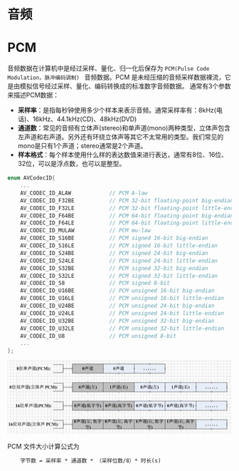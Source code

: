 # 音频

# PCM

音频数据在计算机中是经过采样、量化、归一化后保存为 `PCM(Pulse Code Modulation，脉冲编码调制) ` 音频数据。PCM 是未经压缩的音频采样数据裸流，它是由模拟信号经过采样、量化、编码转换成的标准数字音频数据。 通常有3个参数来描述PCM数据：
- **采样率**：是指每秒钟使用多少个样本来表示音频。通常采样率有：8kHz(电话)、16kHz、44.1kHz(CD)、48kHz(DVD)
- **通道数**：常见的音频有立体声(stereo)和单声道(mono)两种类型，立体声包含左声道和右声道。另外还有环绕立体声等其它不太常用的类型。我们常见的mono是只有1个声道；stereo通常是2个声道。
- **样本格式**：每个样本使用什么样的表达数值来进行表达，通常有8位、16位、32位，可以是浮点数，也可以是整型。

```cpp
enum AVCodecID{
    ...
    AV_CODEC_ID_ALAW            // PCM A-law
    AV_CODEC_ID_F32BE           // PCM 32-bit floating-point big-endian
    AV_CODEC_ID_F32LE           // PCM 32-bit floating-point little-endian
    AV_CODEC_ID_F64BE           // PCM 64-bit floating-point big-endian
    AV_CODEC_ID_F64LE           // PCM 64-bit floating-point little-endian
    AV_CODEC_ID_MULAW           // PCM mu-law
    AV_CODEC_ID_S16BE           // PCM signed 16-bit big-endian
    AV_CODEC_ID_S16LE           // PCM signed 16-bit little-endian
    AV_CODEC_ID_S24BE           // PCM signed 24-bit big-endian
    AV_CODEC_ID_S24LE           // PCM signed 24-bit little-endian
    AV_CODEC_ID_S32BE           // PCM signed 32-bit big-endian
    AV_CODEC_ID_S32LE           // PCM signed 32-bit little-endian
    AV_CODEC_ID_S8              // PCM signed 8-bit
    AV_CODEC_ID_U16BE           // PCM unsigned 16-bit big-endian
    AV_CODEC_ID_U16LE           // PCM unsigned 16-bit little-endian
    AV_CODEC_ID_U24BE           // PCM unsigned 24-bit big-endian
    AV_CODEC_ID_U24LE           // PCM unsigned 24-bit little-endian
    AV_CODEC_ID_U32BE           // PCM unsigned 32-bit big-endian
    AV_CODEC_ID_U32LE           // PCM unsigned 32-bit little-endian
    AV_CODEC_ID_U8              // PCM unsigned 8-bit
    ...
};
```

![PCM](../../image/media/pcm.png) 

PCM 文件大小计算公式为

```txt
    字节数 = 采样率 * 通道数 * （采样位数/8）* 时长(s)
```




